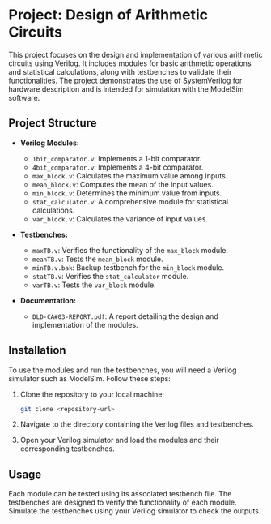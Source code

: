 
# Project:  Design of Arithmetic Circuits

This project focuses on the design and implementation of various arithmetic circuits using Verilog. It includes modules for basic arithmetic operations and statistical calculations, along with testbenches to validate their functionalities. The project demonstrates the use of SystemVerilog for hardware description and is intended for simulation with the ModelSim software.

## Project Structure

- **Verilog Modules:**
  - `1bit_comparator.v`: Implements a 1-bit comparator.
  - `4bit_comparator.v`: Implements a 4-bit comparator.
  - `max_block.v`: Calculates the maximum value among inputs.
  - `mean_block.v`: Computes the mean of the input values.
  - `min_block.v`: Determines the minimum value from inputs.
  - `stat_calculator.v`: A comprehensive module for statistical calculations.
  - `var_block.v`: Calculates the variance of input values.

- **Testbenches:**
  - `maxTB.v`: Verifies the functionality of the `max_block` module.
  - `meanTB.v`: Tests the `mean_block` module.
  - `minTB.v.bak`: Backup testbench for the `min_block` module.
  - `statTB.v`: Verifies the `stat_calculator` module.
  - `varTB.v`: Tests the `var_block` module.

- **Documentation:**
  - `DLD-CA#03-REPORT.pdf`: A report detailing the design and implementation of the modules.

## Installation

To use the modules and run the testbenches, you will need a Verilog simulator such as ModelSim. Follow these steps:

1. Clone the repository to your local machine:
   ```bash
   git clone <repository-url>
   ```

2. Navigate to the directory containing the Verilog files and testbenches.

3. Open your Verilog simulator and load the modules and their corresponding testbenches.

## Usage

Each module can be tested using its associated testbench file. The testbenches are designed to verify the functionality of each module. Simulate the testbenches using your Verilog simulator to check the outputs.

